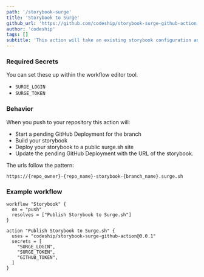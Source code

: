```yaml
---
path: '/storybook-surge'
title: 'Storybook to Surge'
github_url: 'https://github.com/codeship/storybook-surge-github-action'
author: 'codeship'
tags: []
subtitle: 'This action will take an existing storybook configuration and deploy that storybook to branch specific static surge.sh sites. Intended to be set up on `push`.'
---
```


### Required Secrets

You can set these up within the workflow editor tool.

- `SURGE_LOGIN`
- `SURGE_TOKEN`

### Behavior

When you push to your repository this action will:

- Start a pending GitHub Deployment for the branch
- Build your storybook
- Deploy your storybook to a public surge.sh site
- Update the pending GitHub Deployment with the URL of the storybook.

The urls follow the pattern:

    https://{repo_owner}-{repo_name}-storybook-{branch_name}.surge.sh

### Example workflow

```
workflow "Storybook" {
  on = "push"
  resolves = ["Publish Storybook to Surge.sh"]
}

action "Publish Storybook to Surge.sh" {
  uses = "codeship/storybook-surge-github-action@0.0.1"
  secrets = [
    "SURGE_LOGIN",
    "SURGE_TOKEN",
    "GITHUB_TOKEN",
  ]
}
```
